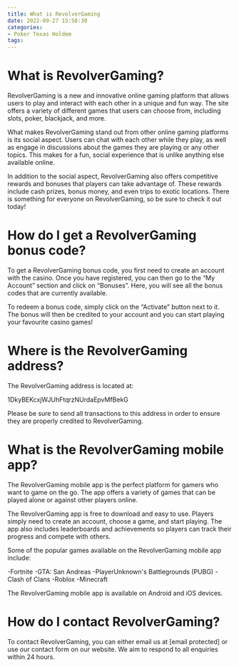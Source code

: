 ```yaml
---
title: What is RevolverGaming
date: 2022-09-27 15:58:30
categories:
- Poker Texas Holdem
tags:
---
```



#  What is RevolverGaming?

RevolverGaming is a new and innovative online gaming platform that allows users to play and interact with each other in a unique and fun way. The site offers a variety of different games that users can choose from, including slots, poker, blackjack, and more.

What makes RevolverGaming stand out from other online gaming platforms is its social aspect. Users can chat with each other while they play, as well as engage in discussions about the games they are playing or any other topics. This makes for a fun, social experience that is unlike anything else available online.

In addition to the social aspect, RevolverGaming also offers competitive rewards and bonuses that players can take advantage of. These rewards include cash prizes, bonus money, and even trips to exotic locations. There is something for everyone on RevolverGaming, so be sure to check it out today!

#  How do I get a RevolverGaming bonus code?

To get a RevolverGaming bonus code, you first need to create an account with the casino. Once you have registered, you can then go to the “My Account” section and click on “Bonuses”. Here, you will see all the bonus codes that are currently available.

To redeem a bonus code, simply click on the “Activate” button next to it. The bonus will then be credited to your account and you can start playing your favourite casino games!

#  Where is the RevolverGaming address?

The RevolverGaming address is located at:

1DkyBEKcxjWJUhFtqrzNUrdaEpvMfBekG

Please be sure to send all transactions to this address in order to ensure they are properly credited to RevolverGaming.

#  What is the RevolverGaming mobile app?

The RevolverGaming mobile app is the perfect platform for gamers who want to game on the go. The app offers a variety of games that can be played alone or against other players online.

The RevolverGaming app is free to download and easy to use. Players simply need to create an account, choose a game, and start playing. The app also includes leaderboards and achievements so players can track their progress and compete with others.

Some of the popular games available on the RevolverGaming mobile app include:

-Fortnite
-GTA: San Andreas
-PlayerUnknown's Battlegrounds (PUBG)
-Clash of Clans
-Roblox
-Minecraft

The RevolverGaming mobile app is available on Android and iOS devices.

#  How do I contact RevolverGaming?

To contact RevolverGaming, you can either email us at [email protected] or use our contact form on our website. We aim to respond to all enquiries within 24 hours.